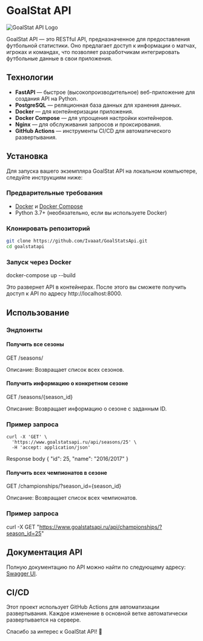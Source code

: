 # GoalStat API

![GoalStat API Logo](https://example.com/logo.png) <!-- Замените на реальную ссылку на изображение логотипа вашего проекта -->

GoalStat API — это RESTful API, предназначенное для предоставления футбольной статистики. Оно предлагает доступ к информации о матчах, игроках и командах, что позволяет разработчикам интегрировать футбольные данные в свои приложения.

## Технологии

- **FastAPI** — быстрое (высокопроизводительное) веб-приложение для создания API на Python.
- **PostgreSQL** — реляционная база данных для хранения данных.
- **Docker** — для контейнеризации приложения.
- **Docker Compose** — для упрощения настройки контейнеров.
- **Nginx** — для обслуживания запросов и проксирования.
- **GitHub Actions** — инструменты CI/CD для автоматического развертывания.

## Установка

Для запуска вашего экземпляра GoalStat API на локальном компьютере, следуйте инструкциям ниже:

### Предварительные требования

- [Docker](https://www.docker.com/get-started) и [Docker Compose](https://docs.docker.com/compose/install/)
- Python 3.7+ (необязательно, если вы используете Docker)

### Клонировать репозиторий

```bash
git clone https://github.com/Ivaaat/GoalStatsApi.git
cd goalstatapi
```

### Запуск через Docker 
docker-compose up --build

Это развернет API в контейнерах. После этого вы сможете получить доступ к API по адресу http://localhost:8000.

## Использование

### Эндпоинты

#### Получить все сезоны
GET /seasons/

Описание: Возвращает список всех сезонов.

#### Получить информацию о конкретном сезоне
GET /seasons/{season_id}

Описание: Возвращает информацию о сезоне с заданным ID.

### Пример запроса
  ```
  curl -X 'GET' \
    'https://www.goalstatsapi.ru/api/seasons/25' \
    -H 'accept: application/json'
  ```
	
Response body
{
  "id": 25,
  "name": "2016/2017"
}

#### Получить всех чемпионатов в сезоне
GET /championships/?season_id={season_id}

Описание: Возвращает список всех чемпионатов.

### Пример запроса
curl -X GET "https://www.goalstatsapi.ru/api/championships/?season_id=25"

## Документация API

Полную документацию по API можно найти по следующему адресу: [Swagger UI](http://www.goalstatsapi.ru/docs).

## CI/CD

Этот проект использует GitHub Actions для автоматизации развертывания. Каждое изменение в основной ветке автоматически развертывается на сервере.


Спасибо за интерес к GoalStat API! 🚀

